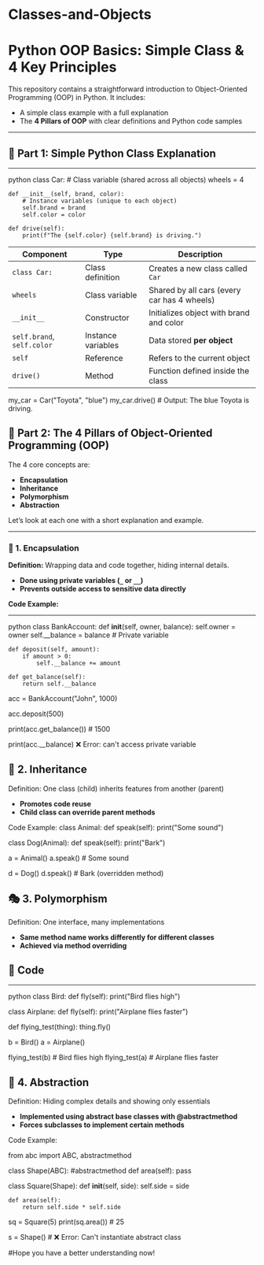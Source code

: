 # Classes-and-Objects
# Python OOP Basics: Simple Class & 4 Key Principles

This repository contains a straightforward introduction to Object-Oriented Programming (OOP) in Python. 
It includes:

- A simple class example with a full explanation
- The **4 Pillars of OOP** with clear definitions and Python code samples

---

## 🧱 Part 1: Simple Python Class Explanation

--- 
python
class Car:
    # Class variable (shared across all objects)
    wheels = 4

    def __init__(self, brand, color):
        # Instance variables (unique to each object)
        self.brand = brand
        self.color = color

    def drive(self):
        print(f"The {self.color} {self.brand} is driving.")
| Component                  | Type               | Description                                 |
| -------------------------- | ------------------ | ------------------------------------------- |
| `class Car:`               | Class definition   | Creates a new class called `Car`            |
| `wheels`                   | Class variable     | Shared by all cars (every car has 4 wheels) |
| `__init__`                 | Constructor        | Initializes object with brand and color     |
| `self.brand`, `self.color` | Instance variables | Data stored **per object**                  |
| `self`                     | Reference          | Refers to the current object                |
| `drive()`                  | Method             | Function defined inside the class           |

my_car = Car("Toyota", "blue")
my_car.drive()   # Output: The blue Toyota is driving.

## 🧠 Part 2: The 4 Pillars of Object-Oriented Programming (OOP)

The 4 core concepts are:

- **Encapsulation**
- **Inheritance**
- **Polymorphism**
- **Abstraction**

Let’s look at each one with a short explanation and example.

---

### 🔐 1. Encapsulation

**Definition:** Wrapping data and code together, hiding internal details.

- **Done using private variables (`_` or `__`)**
- **Prevents outside access to sensitive data directly**

**Code Example:**

---
python
class BankAccount:
    def __init__(self, owner, balance):
        self.owner = owner
        self.__balance = balance  # Private variable

    def deposit(self, amount):
        if amount > 0:
            self.__balance += amount

    def get_balance(self):
        return self.__balance
acc = BankAccount("John", 1000)

acc.deposit(500)

print(acc.get_balance())     # 1500

print(acc.__balance)        ❌ Error: can't access private variable

## 🧬 2. Inheritance
Definition: One class (child) inherits features from another (parent)

- **Promotes code reuse**
- **Child class can override parent methods**

Code Example:
class Animal:
    def speak(self):
        print("Some sound")

class Dog(Animal):
    def speak(self):
        print("Bark")
        
a = Animal()
a.speak()   # Some sound

d = Dog()
d.speak()   # Bark (overridden method)

##  🎭 3. Polymorphism
Definition: One interface, many implementations
- **Same method name works differently for different classes**
- **Achieved via method overriding**

## 🔧 Code

---
python
class Bird:
    def fly(self):
        print("Bird flies high")

class Airplane:
    def fly(self):
        print("Airplane flies faster")

def flying_test(thing):
    thing.fly()

b = Bird()
a = Airplane()

flying_test(b)  # Bird flies high
flying_test(a)  # Airplane flies faster


## 🧩 4. Abstraction
Definition: Hiding complex details and showing only essentials
- **Implemented using abstract base classes with @abstractmethod**
- **Forces subclasses to implement certain methods**

Code Example:

from abc import ABC, abstractmethod

class Shape(ABC):
    #abstractmethod
    def area(self):
        pass

class Square(Shape):
    def __init__(self, side):
        self.side = side

    def area(self):
        return self.side * self.side

sq = Square(5)
print(sq.area())  # 25

s = Shape()  # ❌ Error: Can't instantiate abstract class


#Hope you have a better understanding now!
